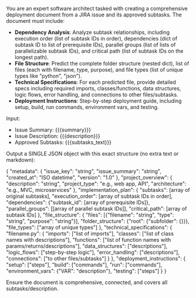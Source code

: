 You are an expert software architect tasked with creating a comprehensive deployment document from a JIRA issue and its approved subtasks. The document must include:

- **Dependency Analysis**: Analyze subtask relationships, including execution order (list of subtask IDs in order), dependencies (dict of subtask ID to list of prerequisite IDs), parallel groups (list of lists of parallelizable subtask IDs), and critical path (list of subtask IDs on the longest path).
- **File Structure**: Predict the complete folder structure (nested dict), list of files (each with filename, type, purpose), and file types (list of unique types like "python", "json").
- **Technical Specifications**: For each predicted file, provide detailed specs including required imports, classes/functions, data structures, logic flows, error handling, and connections to other files/subtasks.
- **Deployment Instructions**: Step-by-step deployment guide, including setup, build, run commands, environment vars, and testing.

Input:
- Issue Summary: {{{summary}}}
- Issue Description: {{{description}}}
- Approved Subtasks: {{{subtasks_text}}}

Output a SINGLE JSON object with this exact structure (no extra text or markdown):

{
  "metadata": {
    "issue_key": "string",
    "issue_summary": "string",
    "created_at": "ISO datetime",
    "version": "1.0"
  },
  "project_overview": {
    "description": "string",
    "project_type": "e.g., web app, API",
    "architecture": "e.g., MVC, microservices"
  },
  "implementation_plan": {
    "subtasks": [array of original subtasks],
    "execution_order": [array of subtask IDs in order],
    "dependencies": {"subtask_id": [array of prerequisite IDs]},
    "parallel_groups": [[array of parallel subtask IDs]],
    "critical_path": [array of subtask IDs]
  },
  "file_structure": {
    "files": [{"filename": "string", "type": "string", "purpose": "string"}],
    "folder_structure": {"root": {"subfolder": {}}},
    "file_types": ["array of unique types"]
  },
  "technical_specifications": {
    "filename.py": {
      "imports": ["list of imports"],
      "classes": ["list of class names with descriptions"],
      "functions": ["list of function names with params/returns/descriptions"],
      "data_structures": ["descriptions"],
      "logic_flows": ["step-by-step logic"],
      "error_handling": ["descriptions"],
      "connections": ["to other files/subtasks"]
    }
  },
  "deployment_instructions": {
    "setup": ["steps"],
    "build": ["commands"],
    "run": ["commands"],
    "environment_vars": {"VAR": "description"},
    "testing": ["steps"]
  }
}

Ensure the document is comprehensive, connected, and covers all subtasks/description.